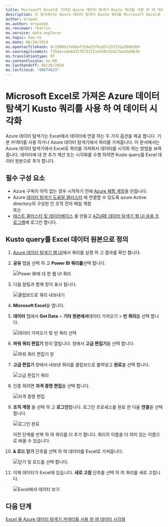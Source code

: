 ```yaml
---
title: Microsoft Excel로 가져온 Azure 데이터 탐색기 Kusto 쿼리를 사용 하 여 데이터 시각화
description: 이 문서에서는 Azure 데이터 탐색기 Kusto 쿼리를 Microsoft Excel로 가져오는 방법에 대해 알아봅니다.
author: orspod
ms.author: orspodek
ms.reviewer: rkarlin
ms.service: data-explorer
ms.topic: how-to
ms.date: 08/30/2019
ms.openlocfilehash: 0c1900b1feb0af150e25fbc85c231f31a30663b0
ms.sourcegitcommit: f354accde64317b731f21e558c52427ba1dd4830
ms.translationtype: MT
ms.contentlocale: ko-KR
ms.lasthandoff: 08/26/2020
ms.locfileid: "88874633"
---
```

# <a name="visualize-data-using-an-azure-data-explorer-kusto-query-imported-into-microsoft-excel"></a>Microsoft Excel로 가져온 Azure 데이터 탐색기 Kusto 쿼리를 사용 하 여 데이터 시각화

Azure 데이터 탐색기는 Excel에서 데이터에 연결 하는 두 가지 옵션을 제공 합니다. 기본 커넥터를 사용 하거나 Azure 데이터 탐색기에서 쿼리를 가져옵니다. 이 문서에서는 Azure 데이터 탐색기에서 Excel로 쿼리를 가져와서 데이터를 시각화 하는 방법을 보여 줍니다. 데이터에 대 한 추가 계산 또는 시각화를 수행 하려면 Kusto query를 Excel 데이터 원본으로 추가 합니다.

## <a name="prerequisites"></a>필수 구성 요소

* Azure 구독이 아직 없는 경우 시작하기 전에 [Azure 체험 계정](https://azure.microsoft.com/free/)을 만듭니다.
* Azure [데이터 탐색기 도움말 클러스터](https://dataexplorer.azure.com/clusters/help/databases/Samples) 에 연결할 수 있도록 azure Active directory의 구성원 인 조직 전자 메일 계정 
<br>또는</br>
* [테스트 클러스터 및 데이터베이스](create-cluster-database-portal.md) 를 만들고 [AZURE 데이터 탐색기 웹 UI 응용 프로그램](https://dataexplorer.azure.com/)에 로그인 합니다.

## <a name="define-kusto-query-as-an-excel-data-source"></a>Kusto query를 Excel 데이터 원본으로 정의

1. [Azure 데이터 탐색기 웹 UI](https://dataexplorer.azure.com/clusters/help/databases/Samples)에서 쿼리를 실행 하 고 결과를 확인 합니다.

1. **공유** 탭을 선택 하 고 **Power BI 쿼리를**선택 합니다.

    ![Power BI에 대 한 웹 UI 쿼리](media/excel-blank-query/web-ui-query-to-powerbi.png)

1. 다음 알림과 함께 창이 표시 됩니다.

    ![클립보드로 쿼리 내보내기](media/excel-blank-query/query-exported-to-clipboard.png)

1. **Microsoft Excel**을 엽니다.

1. **데이터** 탭에서 **Get Data**  >  **기타 원본에서**데이터 가져오기  >  **빈 쿼리**를 선택 합니다.

    ![데이터 가져오기 및 빈 쿼리 선택](media/excel-blank-query/get-data-blank-query.png)

1. **파워 쿼리 편집기** 창이 열립니다. 창에서 **고급 편집기**을 선택 합니다.

    ![파워 쿼리 편집기 창](media/excel-blank-query/power-query-editor.png)

1. **고급 편집기** 창에서 내보낸 쿼리를 클립보드로 붙여넣고 **완료**를 선택 합니다.

    ![고급 편집기 쿼리](media/excel-blank-query/advanced-editor-query.png)    

1. 인증 하려면 **자격 증명 편집**을 선택 합니다.

    ![자격 증명 편집](media/excel-blank-query/edit-credentials.png)

1. **조직 계정** 을 선택 하 고 **로그인**합니다. 로그인 프로세스를 완료 한 다음 **연결**을 선택 합니다.

    ![로그인 완료](media/excel-blank-query/complete-sign-in.png)

    이전 단계를 반복 하 여 쿼리를 더 추가 합니다. 쿼리의 이름을 더 의미 있는 이름으로 바꿀 수 있습니다.

1. **& 로드 닫기** 단추를 선택 하 여 데이터를 Excel로 가져옵니다.

    ![닫기 및 로드를 선택 합니다.](media/excel-blank-query/close-and-load.png)

1. 이제 데이터가 Excel에 있습니다. **새로 고침** 단추를 선택 하 여 쿼리를 새로 고칩니다.

    ![Excel에서 데이터 보기](media/excel-blank-query/data-in-excel.png)

## <a name="next-steps"></a>다음 단계

[Excel 용 Azure 데이터 탐색기 커넥터를 사용 하 여 데이터 시각화](excel-connector.md)